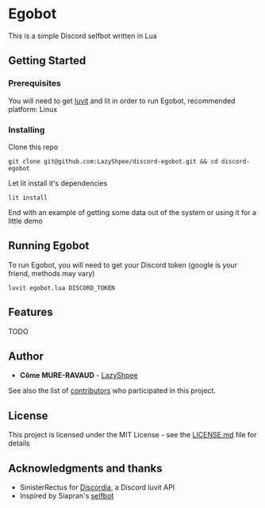 # Egobot

This is a simple Discord selfbot written in Lua

## Getting Started

### Prerequisites

You will need to get [luvit](http://luvit.io/) and lit in order to run Egobot, recommended platform: Linux

### Installing

Clone this repo

```
git clone git@github.com:LazyShpee/discord-egobot.git && cd discord-egobot
```

Let lit install it's dependencies

```
lit install
```

End with an example of getting some data out of the system or using it for a little demo

## Running Egobot

To run Egobot, you will need to get your Discord token (google is your friend, methods may vary)

```
luvit egobot.lua DISCORD_TOKEN
```

## Features

TODO


## Author

* **Côme MURE-RAVAUD** - [LazyShpee](https://github.com/LazyShpee)

See also the list of [contributors](https://github.com/LazyShpee/discord-egobot/contributors) who participated in this project.

## License

This project is licensed under the MIT License - see the [LICENSE.md](LICENSE) file for details

## Acknowledgments and thanks

* SinisterRectus for [Discordia](https://github.com/SinisterRectus/Discordia), a Discord luvit API
* Inspired by Siapran's [selfbot](https://github.com/Siapran/discord-selfbot/)